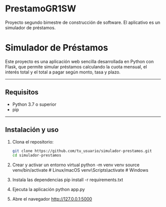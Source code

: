 # PrestamoGR1SW
Proyecto segundo bimestre de construcción de software. El aplicativo es un simulador de préstamos.

# Simulador de Préstamos

Este proyecto es una aplicación web sencilla desarrollada en Python con Flask, que permite simular préstamos calculando la cuota mensual, el interés total y el total a pagar según monto, tasa y plazo.

---

## Requisitos

- Python 3.7 o superior
- pip

---

## Instalación y uso

1. Clona el repositorio:

   ```bash
   git clone https://github.com/tu_usuario/simulador-prestamos.git
   cd simulador-prestamos

2. Crear y activar un entorno virtual
python -m venv venv
source venv/bin/activate  # Linux/macOS
venv\Scripts\activate     # Windows

3. Instala las dependencias
pip install -r requirements.txt

4. Ejecuta la aplicación
python app.py

5. Abre el navegador
http://127.0.0.1:5000
